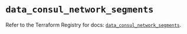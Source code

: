 # `data_consul_network_segments`

Refer to the Terraform Registry for docs: [`data_consul_network_segments`](https://registry.terraform.io/providers/hashicorp/consul/2.20.0/docs/data-sources/network_segments).
